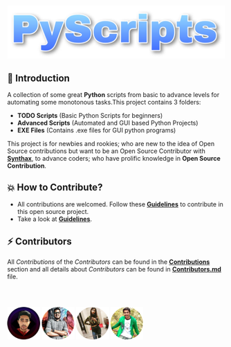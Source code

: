 <img src="ProjectLogo.jpg"/>
</br>

## 📌 Introduction

A collection of some great **Python** scripts from basic to advance levels for automating some monotonous tasks.This project contains 3 folders:
 - __TODO Scripts__ (Basic Python Scripts for beginners)
 - __Advanced Scripts__ (Automated and GUI based Python Projects)
 - __EXE Files__ (Contains .exe files for GUI python programs)

This project is for newbies and rookies; who are new to the idea of Open Source contributions but want to be an Open Source Contributor with [**Synthax**](https://synthax.live), to advance coders; who have prolific knowledge in __Open Source Contribution__.

##  💥 How to Contribute?
- All contributions are welcomed. Follow these __[Guidelines](Contribution.md)__ to contribute in this open source project.
- Take a look at __[Guidelines](Contribution.md)__.




## ⚡ Contributors
All *Contributions* of the *Contributors* can be found in the __[Contributions](https://github.com/subhayu99/PyScripts/graphs/contributors)__ section and all details about *Contributors* can be found in [__Contributors.md__](https://github.com/subhayu99/PyScripts/blob/master/Contributors.md) file.

</br>
</br>

[<img src="Contributors_Images/subhayu99.png" alt="subhayu99" width="15%">](https://github.com/subhayu99) 
[<img src="Contributors_Images/DeepNinja07x.png" alt="DeepNinja07x" width="15%">](https://github.com/DeepNinja07x) 
[<img src="Contributors_Images/shalinikumari2000.png" alt="DeepNinja07x" width="15%">](https://github.com/shalini-kumari2000) 
[<img src="Contributors_Images/Pixmew.png" alt="Pixmew" width="15%">](https://github.com/Pixmew)